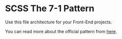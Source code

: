 # SCSS The 7-1 Pattern

Use this file architecture for your Front-End projects.

You can read more about the official pattern from [here](https://sass-guidelin.es/#the-7-1-pattern).
